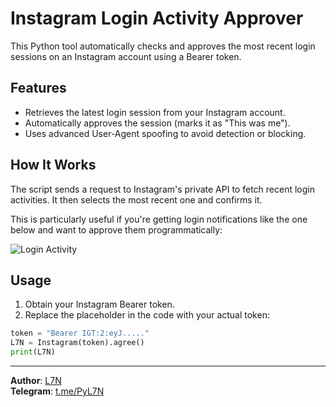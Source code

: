 
# Instagram Login Activity Approver

This Python tool automatically checks and approves the most recent login sessions on an Instagram account using a Bearer token.

## Features

- Retrieves the latest login session from your Instagram account.
- Automatically approves the session (marks it as "This was me").
- Uses advanced User-Agent spoofing to avoid detection or blocking.

## How It Works

The script sends a request to Instagram's private API to fetch recent login activities. It then selects the most recent one and confirms it.

This is particularly useful if you're getting login notifications like the one below and want to approve them programmatically:

![Login Activity](./file-UiihuZ3R16686jcSPB42Et)

## Usage

1. Obtain your Instagram Bearer token.
2. Replace the placeholder in the code with your actual token:

```python
token = "Bearer IGT:2:eyJ....."
L7N = Instagram(token).agree()
print(L7N)
```

---

**Author**: [L7N](https://github.com/is-L7N)  
**Telegram**: [t.me/PyL7N](https://t.me/PyL7N)
